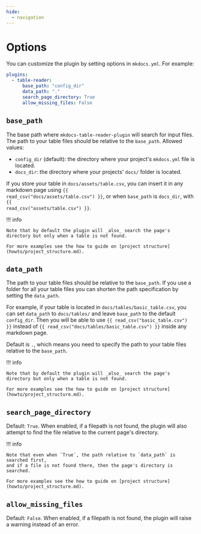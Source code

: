 ```yaml
---
hide:
  - navigation
---
```


# Options

You can customize the plugin by setting options in `mkdocs.yml`. For example:

```yml
plugins:
  - table-reader:
      base_path: "config_dir"
      data_path: "."
      search_page_directory: True
      allow_missing_files: False
```

## `base_path`

The base path where `mkdocs-table-reader-plugin` will search for input files. The path to your table files should be relative to the `base_path`. Allowed values:

- `config_dir` (default): the directory where your project's `mkdocs.yml` file is located.
- `docs_dir`: the directory where your projects' `docs/` folder is located.

If you store your table in `docs/assets/table.csv`, you can insert it in any markdown page using <code>\{\{ read_csv("docs/assets/table.csv") \}\}</code>, or when `base_path` is `docs_dir`, with <code>\{\{ read_csv("assets/table.csv") \}\}</code>.

!!! info

    Note that by default the plugin will _also_ search the page's directory but only when a table is not found.

    For more examples see the how to guide on [project structure](howto/project_structure.md).

## `data_path`

The path to your table files should be relative to the `base_path`. If you use a folder for all your table files you can shorten the path specification by setting the `data_path`.

For example, if your table is located in `docs/tables/basic_table.csv`, you can set `data_path` to `docs/tables/` and leave `base_path` to the default `config_dir`. Then you will be able to use <code>\{\{ read_csv("basic_table.csv") \}\}</code> instead of <code>\{\{ read_csv("docs/tables/basic_table.csv") \}\}</code> inside any markdown page.

Default is `.`, which means you need to specify the path to your table files relative to the `base_path`.

!!! info

    Note that by default the plugin will _also_ search the page's directory but only when a table is not found.

    For more examples see the how to guide on [project structure](howto/project_structure.md).

## `search_page_directory`

Default: `True`. When enabled, if a filepath is not found, the plugin will also attempt to find the file relative to the current page's directory.

!!! info

    Note that even when `True`, the path relative to `data_path` is searched first,
    and if a file is not found there, then the page's directory is searched.

    For more examples see the how to guide on [project structure](howto/project_structure.md).

## `allow_missing_files`

Default: `False`. When enabled, if a filepath is not found, the plugin will raise a warning instead of an error.

